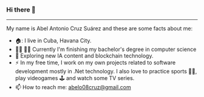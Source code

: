 ### Hi there 👋
---
My name is Abel Antonio Cruz Suárez and these are some facts about me:
- 🏠: I live in Cuba, Havana City.
- :man_student: :man_technologist: Currently I'm finishing my bachelor's degree in computer science 
- :seedling: Exploring new IA content and blockchain technology.
- :zap: In my free time, I work on my own projects related to software development mostly in .Net technology. I also love to practice sports :swimming_man:, play videogames :joystick: and watch some TV series.
- 📫 How to reach me: abelo08cruz@gmail.com

